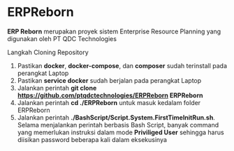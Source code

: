 # ERPReborn

**ERP Reborn** merupakan proyek sistem Enterprise Resource Planning yang digunakan oleh PT QDC Technologies

Langkah Cloning Repository
1. Pastikan **docker**, **docker-compose**, dan **composer** sudah terinstall pada perangkat Laptop
2. Pastikan **service docker** sudah berjalan pada perangkat Laptop
3. Jalankan perintah **git clone https://github.com/ptqdctechnologies/ERPReborn ERPReborn**
4. Jalankan perintah **cd ./ERPReborn** untuk masuk kedalam folder ERPReborn
5. Jalankan perintah **./BashScript/Script.System.FirstTimeInitRun.sh**. Selama menjalankan perintah berbasis Bash Script, banyak command yang memerlukan instruksi dalam mode **Priviliged User** sehingga harus diisikan password beberapa kali dalam eksekusinya
